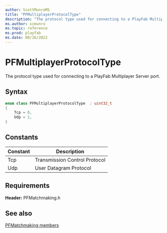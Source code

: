```yaml
---
author: ScottMunroMS
title: "PFMultiplayerProtocolType"
description: "The protocol type used for connecting to a PlayFab Multiplayer Server port."
ms.author: scmunro
ms.topic: reference
ms.prod: playfab
ms.date: 08/16/2022
---
```


# PFMultiplayerProtocolType  

The protocol type used for connecting to a PlayFab Multiplayer Server port.    

## Syntax  
  
```cpp
enum class PFMultiplayerProtocolType  : uint32_t  
{  
    Tcp = 0,  
    Udp = 1,  
}  
```  
  
## Constants  
  
| Constant | Description |
| --- | --- |
| Tcp | Transmission Control Protocol |  
| Udp | User Datagram Protocol |  
  
  
## Requirements  
  
**Header:** PFMatchmaking.h
  
## See also  
[PFMatchmaking members](../pfmatchmaking_members.md)  

  
  
